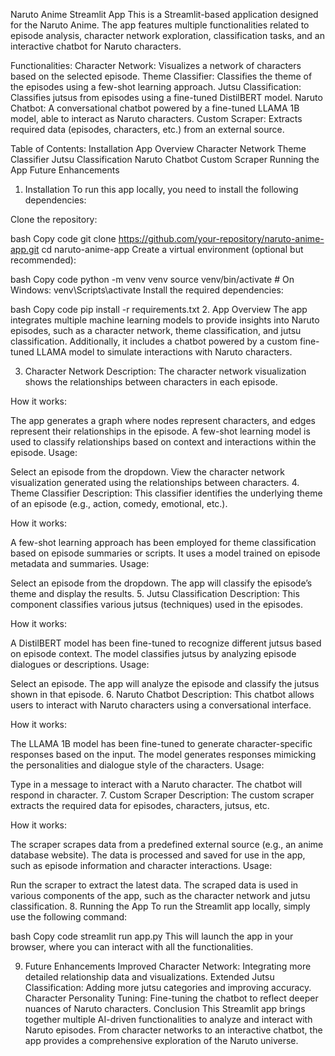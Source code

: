 Naruto Anime Streamlit App
This is a Streamlit-based application designed for the Naruto Anime. The app features multiple functionalities related to episode analysis, character network exploration, classification tasks, and an interactive chatbot for Naruto characters.

Functionalities:
Character Network: Visualizes a network of characters based on the selected episode.
Theme Classifier: Classifies the theme of the episodes using a few-shot learning approach.
Jutsu Classification: Classifies jutsus from episodes using a fine-tuned DistilBERT model.
Naruto Chatbot: A conversational chatbot powered by a fine-tuned LLAMA 1B model, able to interact as Naruto characters.
Custom Scraper: Extracts required data (episodes, characters, etc.) from an external source.

Table of Contents:
Installation
App Overview
Character Network
Theme Classifier
Jutsu Classification
Naruto Chatbot
Custom Scraper
Running the App
Future Enhancements


1. Installation
To run this app locally, you need to install the following dependencies:

Clone the repository:

bash
Copy code
git clone https://github.com/your-repository/naruto-anime-app.git
cd naruto-anime-app
Create a virtual environment (optional but recommended):

bash
Copy code
python -m venv venv
source venv/bin/activate  # On Windows: venv\Scripts\activate
Install the required dependencies:

bash
Copy code
pip install -r requirements.txt
2. App Overview
The app integrates multiple machine learning models to provide insights into Naruto episodes, such as a character network, theme classification, and jutsu classification. Additionally, it includes a chatbot powered by a custom fine-tuned LLAMA model to simulate interactions with Naruto characters.

3. Character Network
Description: The character network visualization shows the relationships between characters in each episode.

How it works:

The app generates a graph where nodes represent characters, and edges represent their relationships in the episode.
A few-shot learning model is used to classify relationships based on context and interactions within the episode.
Usage:

Select an episode from the dropdown.
View the character network visualization generated using the relationships between characters.
4. Theme Classifier
Description: This classifier identifies the underlying theme of an episode (e.g., action, comedy, emotional, etc.).

How it works:

A few-shot learning approach has been employed for theme classification based on episode summaries or scripts.
It uses a model trained on episode metadata and summaries.
Usage:

Select an episode from the dropdown.
The app will classify the episode’s theme and display the results.
5. Jutsu Classification
Description: This component classifies various jutsus (techniques) used in the episodes.

How it works:

A DistilBERT model has been fine-tuned to recognize different jutsus based on episode context.
The model classifies jutsus by analyzing episode dialogues or descriptions.
Usage:

Select an episode.
The app will analyze the episode and classify the jutsus shown in that episode.
6. Naruto Chatbot
Description: This chatbot allows users to interact with Naruto characters using a conversational interface.

How it works:

The LLAMA 1B model has been fine-tuned to generate character-specific responses based on the input.
The model generates responses mimicking the personalities and dialogue style of the characters.
Usage:

Type in a message to interact with a Naruto character.
The chatbot will respond in character.
7. Custom Scraper
Description: The custom scraper extracts the required data for episodes, characters, jutsus, etc.

How it works:

The scraper scrapes data from a predefined external source (e.g., an anime database website).
The data is processed and saved for use in the app, such as episode information and character interactions.
Usage:

Run the scraper to extract the latest data.
The scraped data is used in various components of the app, such as the character network and jutsu classification.
8. Running the App
To run the Streamlit app locally, simply use the following command:

bash
Copy code
streamlit run app.py
This will launch the app in your browser, where you can interact with all the functionalities.

9. Future Enhancements
Improved Character Network: Integrating more detailed relationship data and visualizations.
Extended Jutsu Classification: Adding more jutsu categories and improving accuracy.
Character Personality Tuning: Fine-tuning the chatbot to reflect deeper nuances of Naruto characters.
Conclusion
This Streamlit app brings together multiple AI-driven functionalities to analyze and interact with Naruto episodes. From character networks to an interactive chatbot, the app provides a comprehensive exploration of the Naruto universe.






